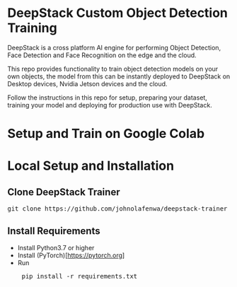 # DeepStack Custom Object Detection Training

DeepStack is a cross platform AI engine for performing Object Detection, Face Detection and Face Recognition on the edge and the cloud.

This repo provides functionality to train object detection models on your own objects, the model from this can be instantly deployed
to DeepStack on Desktop devices, Nvidia Jetson devices and the cloud.

Follow the instructions in this repo for setup, preparing your dataset, training your model and deploying for production use with DeepStack.


# Setup and Train on Google Colab

# Local Setup and Installation

## Clone DeepStack Trainer
<pre>
git clone https://github.com/johnolafenwa/deepstack-trainer
</pre>

## Install Requirements
- Install Python3.7 or higher
- Install (PyTorch)[https://pytorch.org]
- Run <pre> pip install -r requirements.txt </pre>

